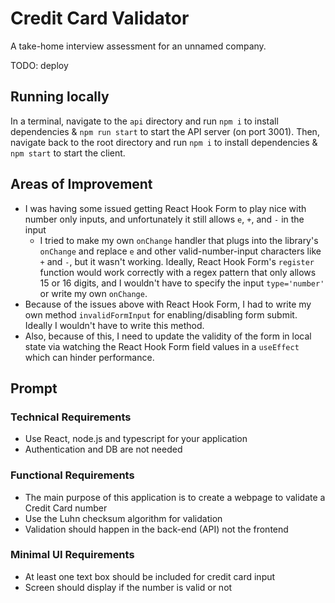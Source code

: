 # Credit Card Validator

A take-home interview assessment for an unnamed company.

TODO: deploy

## Running locally

In a terminal, navigate to the `api` directory and run `npm i` to install dependencies & `npm run start` to start the API server (on port 3001). Then, navigate back to the root directory and run `npm i` to install dependencies & `npm start` to start the client.


## Areas of Improvement

- I was having some issued getting React Hook Form to play nice with number only inputs, and unfortunately it still allows `e`, `+`, and `-` in the input
  - I tried to make my own `onChange` handler that plugs into the library's `onChange` and replace `e` and other valid-number-input characters like `+` and `-`, but it wasn't working. Ideally, React Hook Form's `register` function would work correctly with a regex pattern that only allows 15 or 16 digits, and I wouldn't have to specify the input `type='number'` or write my own `onChange`.
- Because of the issues above with React Hook Form, I had to write my own method `invalidFormInput` for enabling/disabling form submit. Ideally I wouldn't have to write this method.
- Also, because of this, I need to update the validity of the form in local state via watching the React Hook Form field values in a `useEffect` which can hinder performance.

## Prompt

### Technical Requirements
- Use React, node.js and typescript for your application
- Authentication and DB are not needed

### Functional Requirements
- The main purpose of this application is to create a webpage to validate a Credit Card number
- Use the Luhn checksum algorithm for validation
- Validation should happen in the back-end (API) not the frontend

### Minimal UI Requirements
- At least one text box should be included for credit card input
- Screen should display if the number is valid or not